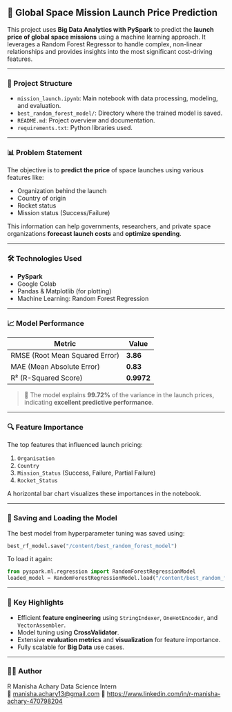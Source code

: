 

## 🚀 Global Space Mission Launch Price Prediction

This project uses **Big Data Analytics with PySpark** to predict the **launch price of global space missions** using a machine learning approach. It leverages a Random Forest Regressor to handle complex, non-linear relationships and provides insights into the most significant cost-driving features.

---

### 📂 Project Structure

- `mission_launch.ipynb`: Main notebook with data processing, modeling, and evaluation.
- `best_random_forest_model/`: Directory where the trained model is saved.
- `README.md`: Project overview and documentation.
- `requirements.txt`: Python libraries used.

---

### 📊 Problem Statement

The objective is to **predict the price** of space launches using various features like:

- Organization behind the launch
- Country of origin
- Rocket status
- Mission status (Success/Failure)

This information can help governments, researchers, and private space organizations **forecast launch costs** and **optimize spending**.

---

### 🛠️ Technologies Used

- **PySpark**
- Google Colab
- Pandas & Matplotlib (for plotting)
- Machine Learning: Random Forest Regression

---

### 📈 Model Performance

| Metric | Value |
|--------|-------|
| RMSE (Root Mean Squared Error) | **3.86** |
| MAE (Mean Absolute Error)      | **0.83** |
| R² (R-Squared Score)           | **0.9972** |

> 📌 The model explains **99.72%** of the variance in the launch prices, indicating **excellent predictive performance**.

---

### 🔍 Feature Importance

The top features that influenced launch pricing:

1. `Organisation`
2. `Country`
3. `Mission_Status` (Success, Failure, Partial Failure)
4. `Rocket_Status`

A horizontal bar chart visualizes these importances in the notebook.

---

### 💾 Saving and Loading the Model

The best model from hyperparameter tuning was saved using:

```python
best_rf_model.save("/content/best_random_forest_model")
```

To load it again:

```python
from pyspark.ml.regression import RandomForestRegressionModel
loaded_model = RandomForestRegressionModel.load("/content/best_random_forest_model")
```

---

### 📌 Key Highlights

- Efficient **feature engineering** using `StringIndexer`, `OneHotEncoder`, and `VectorAssembler`.
- Model tuning using **CrossValidator**.
- Extensive **evaluation metrics** and **visualization** for feature importance.
- Fully scalable for **Big Data** use cases.

---

### 🙋‍♂️ Author

R Manisha Achary
Data Science Intern  
📧 manisha.achary13@gmail.com
🔗 https://www.linkedin.com/in/r-manisha-achary-470798204

